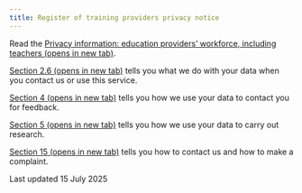 ```yaml
---
title: Register of training providers privacy notice
---
```


<!-- markdownlint-disable MD033 -->

Read the <a href="https://www.gov.uk/government/publications/privacy-information-education-providers-workforce-including-teachers/5a254207-a566-44f7-ac77-6ba59fd26e04#using-your-data-to-support-teaching-as-a-career" target="_blank" rel="noreferrer nofollow" class="govuk-link">Privacy information: education providers’ workforce, including teachers (opens in new tab)</a>.

<a href="https://www.gov.uk/government/publications/privacy-information-education-providers-workforce-including-teachers/5a254207-a566-44f7-ac77-6ba59fd26e04#using-your-data-when-you-access-register-trainee-teachers-register" target="_blank" rel="noreferrer nofollow" class="govuk-link">Section 2.6 (opens in new tab)</a> tells you what we do with your data when you contact us or use this service.

<a href="https://www.gov.uk/government/publications/privacy-information-education-providers-workforce-including-teachers/5a254207-a566-44f7-ac77-6ba59fd26e04#using-your-data-to-get-your-views" target="_blank" rel="noreferrer nofollow" class="govuk-link">Section 4 (opens in new tab)</a> tells you how we use your data to contact you for feedback.

<a href="https://www.gov.uk/government/publications/privacy-information-education-providers-workforce-including-teachers/5a254207-a566-44f7-ac77-6ba59fd26e04#using-your-data-to-carry-out-research" target="_blank" rel="noreferrer nofollow" class="govuk-link">Section 5 (opens in new tab)</a> tells you how we use your data to carry out research.

<a href="https://www.gov.uk/government/publications/privacy-information-education-providers-workforce-including-teachers/5a254207-a566-44f7-ac77-6ba59fd26e04#how-to-contact-us-and-how-to-make-a-complaint" target="_blank" rel="noreferrer nofollow" class="govuk-link">Section 15 (opens in new tab)</a> tells you how to contact us and how to make a complaint.

Last updated 15 July 2025

<!-- markdownlint-enable MD033 -->
